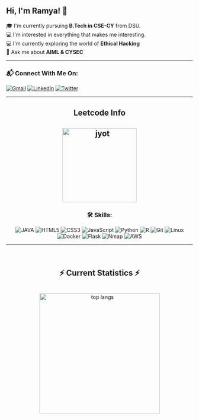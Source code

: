 ## Hi, I'm Ramya! 👋

🎓 I'm currently pursuing **B.Tech in CSE-CY** from DSU.  
💻 I'm interested in everything that makes me interesting.<br>
💻 I'm currently exploring the world of **Ethical Hacking**  
💬 Ask me about **AIML & CYSEC**

---

### 📬 Connect With Me On:
[![Gmail](https://img.shields.io/badge/Gmail-D14836?style=for-the-badge&logo=gmail&logoColor=white)](mailto:ramyaram0603@gmail.com)
[![LinkedIn](https://img.shields.io/badge/LinkedIn-0077B5?style=for-the-badge&logo=linkedin&logoColor=white)](https://www.linkedin.com/in/ramyad06)
[![Twitter](https://img.shields.io/badge/X-000000?style=for-the-badge&logo=x&logoColor=white)](https://x.com/ramyad06)

---

<div align="center"> 
<h2 align="center">Leetcode Info<h2>  
<p align="center">
  <a href="https://leetcode.com/RAMYAD06/" target="_blank"><img align="center" src="https://assets.leetcode.com/static_assets/others/2550.gif" alt="jyot" height="200" width="200" /></a>
</p>


### 🛠️ Skills:
![JAVA](https://img.shields.io/badge/Java-00599C?style=for-the-badge&logo=java&logoColor=white)
![HTML5](https://img.shields.io/badge/HTML5-E34F26?style=for-the-badge&logo=html5&logoColor=white)
![CSS3](https://img.shields.io/badge/CSS3-1572B6?style=for-the-badge&logo=css3&logoColor=white)
![JavaScript](https://img.shields.io/badge/JavaScript-F7DF1E?style=for-the-badge&logo=javascript&logoColor=black)
![Python](https://img.shields.io/badge/Python-3776AB?style=for-the-badge&logo=python&logoColor=white)
![R](https://img.shields.io/badge/R-276DC3?style=for-the-badge&logo=r&logoColor=white)
![Git](https://img.shields.io/badge/Git-F05032?style=for-the-badge&logo=git&logoColor=white)
![Linux](https://img.shields.io/badge/Linux-FCC624?style=for-the-badge&logo=linux&logoColor=black)
![Docker](https://img.shields.io/badge/Docker-2496ED?style=for-the-badge&logo=docker&logoColor=white)
![Flask](https://img.shields.io/badge/Flask-000000?style=for-the-badge&logo=flask&logoColor=white)
![Nmap](https://img.shields.io/badge/Nmap-00A300?style=for-the-badge&logo=nmap&logoColor=white)
![AWS](https://img.shields.io/badge/AWS-232F3E?style=for-the-badge&logo=amazon-aws&logoColor=white)

---

<br/>
  <h2 align="center">⚡ Current Statistics ⚡</h2>
<br>
<div align=center>
  <img width=325 align="center" src="https://github-readme-stats.vercel.app/api/top-langs/?username=ramyad06&hide=HTML&langs_count=8&layout=compact&theme=react&border_radius=10&size_weight=0.5&count_weight=0.5&exclude_repo=github-readme-stats" alt="top langs" />
</div>
  <br/>
<br/><br/>
